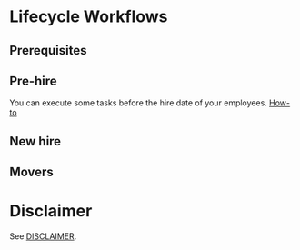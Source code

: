 # Lifecycle Workflows

## Prerequisites


## Pre-hire
You can execute some tasks before the hire date of your employees.
[How-to](./Pre-Hire.md)

## New hire


## Movers


# Disclaimer
See [DISCLAIMER](./DISCLAIMER.md).